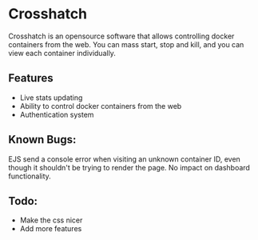 # Crosshatch

Crosshatch is an opensource software that allows controlling docker containers from the web. You can mass start, stop and kill, and you can view each container individually.

## Features

- Live stats updating
- Ability to control docker containers from the web
- Authentication system

## Known Bugs:

EJS send a console error when visiting an unknown container ID, even though it shouldn't be trying to render the page. No impact on dashboard functionality.

## Todo:
- Make the css nicer
- Add more features